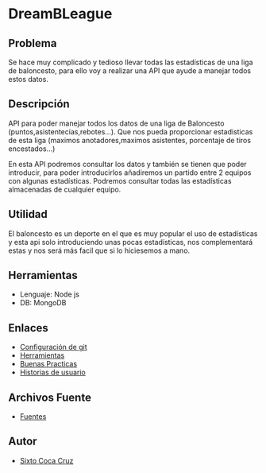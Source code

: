 # DreamBLeague

## Problema

Se hace muy complicado y tedioso llevar todas las estadísticas de una liga de baloncesto, para ello voy a realizar una API que ayude a manejar todos estos datos.

## Descripción

API para poder manejar todos los datos de una liga de Baloncesto (puntos,asistentecias,rebotes...). Que nos pueda proporcionar estadisticas de esta liga (maximos anotadores,maximos asistentes, porcentaje de tiros encestados...)

En esta API podremos consultar los datos y también se tienen que poder introducir, para poder introducirlos añadiremos un partido entre 2 equipos con algunas estadísticas. Podremos consultar todas las estadísticas almacenadas de cualquier equipo.

## Utilidad

El baloncesto es un deporte en el que es muy popular el uso de estadísticas y esta api solo introduciendo unas pocas estadísticas, nos complementará estas y nos será más facil que si lo hiciesemos a mano.

## Herramientas
	
- Lenguaje: Node js
- DB: MongoDB

## Enlaces

- [Configuración de git](docs/gitconfig.md)
- [Herramientas](docs/herramientas.md)
- [Buenas Practicas](docs/buenaspracticas.md)
- [Historias de usuario](docs/historiasusuario.md)

## Archivos Fuente

- [Fuentes](https://github.com/SixtoCoca/DreamBLeague/tree/master/src)

## Autor
- [Sixto Coca Cruz](https://github.com/SixtoCoca)

